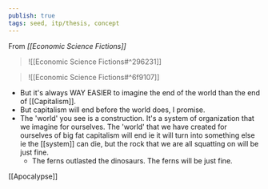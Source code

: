 ```yaml
---
publish: true
tags: seed, itp/thesis, concept
---
```

From *[[Economic Science Fictions]]*
> ![[Economic Science Fictions#^296231]]

> ![[Economic Science Fictions#^6f9107]]


- But it's always WAY EASIER to imagine the end of the world than the end of [[Capitalism]].
- But capitalism will end before the world does, I promise.
- The 'world' you see is a construction. It's a system of organization that we imagine for ourselves. The 'world' that we have created for ourselves of big fat capitalism will end ie it will turn into something else ie the [[system]] can die, but the rock that we are all squatting on will be just fine.
	- The ferns outlasted the dinosaurs. The ferns will be just fine.


[[Apocalypse]]